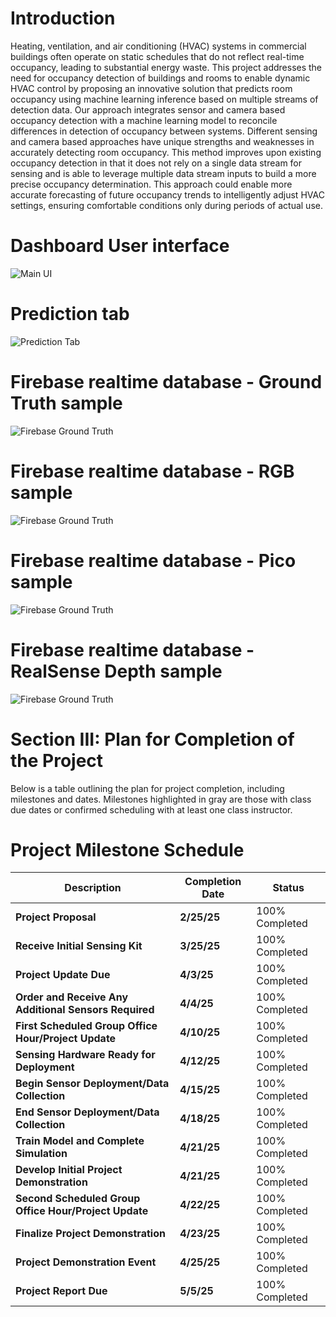 # Introduction
Heating, ventilation, and air conditioning (HVAC) systems in commercial buildings often operate on static schedules that do not reflect real-time occupancy, leading to substantial energy waste. This project addresses the need for occupancy detection of buildings and rooms to enable dynamic HVAC control by proposing an innovative solution that predicts room occupancy using machine learning inference based on multiple streams of detection data. Our approach integrates sensor and camera based occupancy detection with a machine learning model to reconcile differences in detection of occupancy between systems. Different sensing and camera based approaches have unique strengths and weaknesses in accurately detecting room occupancy. This method improves upon existing occupancy detection in that it does not rely on a single data stream for sensing and is able to leverage multiple data stream inputs to build a more precise occupancy determination. This approach could enable more accurate forecasting of future occupancy trends to intelligently adjust HVAC settings, ensuring comfortable conditions only during periods of actual use. 

# Dashboard User interface 
![Main UI](screenshots/main.png)
# Prediction tab
![Prediction Tab](screenshots/prediction.png)
# Firebase realtime database - Ground Truth sample
![Firebase Ground Truth](screenshots/firebase1.png)

# Firebase realtime database - RGB sample
![Firebase Ground Truth](screenshots/firebase2.png)

# Firebase realtime database - Pico sample
![Firebase Ground Truth](screenshots/firebase3.png)

# Firebase realtime database - RealSense Depth sample
![Firebase Ground Truth](screenshots/firebase4.png)

# Section III: Plan for Completion of the Project  

Below is a table outlining the plan for project completion, including milestones and dates. Milestones highlighted in gray are those with class due dates or confirmed scheduling with at least one class instructor.  

# **Project Milestone Schedule**  

| Description | Completion Date | Status |
|------------|----------------|--------|
| **Project Proposal** | **2/25/25** | 100% Completed |
| **Receive Initial Sensing Kit** | **3/25/25** | 100% Completed |
| **Project Update Due** | **4/3/25** | 100% Completed |
| **Order and Receive Any Additional Sensors Required** | **4/4/25** | 100% Completed |
| **First Scheduled Group Office Hour/Project Update** | **4/10/25** | 100% Completed |
| **Sensing Hardware Ready for Deployment** | **4/12/25** | 100% Completed |
| **Begin Sensor Deployment/Data Collection** | **4/15/25** | 100% Completed |
| **End Sensor Deployment/Data Collection** | **4/18/25** | 100% Completed |
| **Train Model and Complete Simulation** | **4/21/25** | 100% Completed |
| **Develop Initial Project Demonstration** | **4/21/25** | 100% Completed |
| **Second Scheduled Group Office Hour/Project Update** | **4/22/25** | 100% Completed |
| **Finalize Project Demonstration** | **4/23/25** | 100% Completed |
| **Project Demonstration Event** | **4/25/25** | 100% Completed |
| **Project Report Due** | **5/5/25** | 100% Completed |

